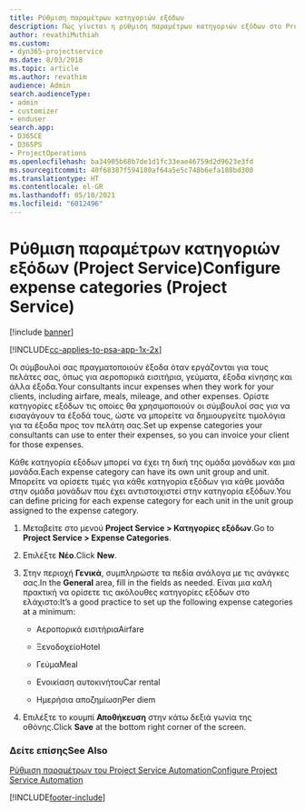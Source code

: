 ```yaml
---
title: Ρύθμιση παραμέτρων κατηγοριών εξόδων
description: Πώς γίνεται η ρύθμιση παραμέτρων κατηγοριών εξόδων στο Project Service
author: revathiMuthiah
ms.custom:
- dyn365-projectservice
ms.date: 8/03/2018
ms.topic: article
ms.author: revathim
audience: Admin
search.audienceType:
- admin
- customizer
- enduser
search.app:
- D365CE
- D365PS
- ProjectOperations
ms.openlocfilehash: ba34905b68b7de1d1fc33eae46759d2d9623e3fd
ms.sourcegitcommit: 40f68387f594180af64a5e5c748b6efa188bd300
ms.translationtype: HT
ms.contentlocale: el-GR
ms.lasthandoff: 05/10/2021
ms.locfileid: "6012496"
---
```

# <a name="configure-expense-categories-project-service"></a><span data-ttu-id="c031b-103">Ρύθμιση παραμέτρων κατηγοριών εξόδων (Project Service)</span><span class="sxs-lookup"><span data-stu-id="c031b-103">Configure expense categories (Project Service)</span></span>

[!include [banner](../includes/psa-now-project-operations.md)]

[!INCLUDE[cc-applies-to-psa-app-1x-2x](../includes/cc-applies-to-psa-app-1x-2x.md)]

<span data-ttu-id="c031b-104">Οι σύμβουλοί σας πραγματοποιούν έξοδα όταν εργάζονται για τους πελάτες σας, όπως για αεροπορικά εισιτήρια, γεύματα, έξοδα κίνησης και άλλα έξοδα.</span><span class="sxs-lookup"><span data-stu-id="c031b-104">Your consultants incur expenses when they work for your clients, including airfare, meals, mileage, and other expenses.</span></span> <span data-ttu-id="c031b-105">Ορίστε κατηγορίες εξόδων τις οποίες θα χρησιμοποιούν οι σύμβουλοί σας για να εισαγάγουν τα έξοδά τους, ώστε να μπορείτε να δημιουργείτε τιμολόγια για τα έξοδα προς τον πελάτη σας.</span><span class="sxs-lookup"><span data-stu-id="c031b-105">Set up expense categories your consultants can use to enter their expenses, so you can invoice your client for those expenses.</span></span>  
  
<span data-ttu-id="c031b-106">Κάθε κατηγορία εξόδων μπορεί να έχει τη δική της ομάδα μονάδων και μια μονάδα.</span><span class="sxs-lookup"><span data-stu-id="c031b-106">Each expense category can have its own unit group and unit.</span></span> <span data-ttu-id="c031b-107">Μπορείτε να ορίσετε τιμές για κάθε κατηγορία εξόδων για κάθε μονάδα στην ομάδα μονάδων που έχει αντιστοιχιστεί στην κατηγορία εξόδων.</span><span class="sxs-lookup"><span data-stu-id="c031b-107">You can define pricing for each expense category for each unit in the unit group assigned to the expense category.</span></span>  
  
1.  <span data-ttu-id="c031b-108">Μεταβείτε στο μενού **Project Service > Κατηγορίες εξόδων**.</span><span class="sxs-lookup"><span data-stu-id="c031b-108">Go to **Project Service > Expense Categories**.</span></span>  
  
2.  <span data-ttu-id="c031b-109">Επιλέξτε **Νέο**.</span><span class="sxs-lookup"><span data-stu-id="c031b-109">Click **New**.</span></span>  
  
3.  <span data-ttu-id="c031b-110">Στην περιοχή **Γενικά**, συμπληρώστε τα πεδία ανάλογα με τις ανάγκες σας.</span><span class="sxs-lookup"><span data-stu-id="c031b-110">In the **General** area, fill in the fields as needed.</span></span> <span data-ttu-id="c031b-111">Είναι μια καλή πρακτική να ορίσετε τις ακόλουθες κατηγορίες εξόδων στο ελάχιστο:</span><span class="sxs-lookup"><span data-stu-id="c031b-111">It’s a good practice to set up the following expense categories at a minimum:</span></span>  
  
    -   <span data-ttu-id="c031b-112">Αεροπορικά εισιτήρια</span><span class="sxs-lookup"><span data-stu-id="c031b-112">Airfare</span></span>  
  
    -   <span data-ttu-id="c031b-113">Ξενοδοχείο</span><span class="sxs-lookup"><span data-stu-id="c031b-113">Hotel</span></span>  
  
    -   <span data-ttu-id="c031b-114">Γεύμα</span><span class="sxs-lookup"><span data-stu-id="c031b-114">Meal</span></span>  
  
    -   <span data-ttu-id="c031b-115">Ενοικίαση αυτοκινήτου</span><span class="sxs-lookup"><span data-stu-id="c031b-115">Car rental</span></span>  
  
    -   <span data-ttu-id="c031b-116">Ημερήσια αποζημίωση</span><span class="sxs-lookup"><span data-stu-id="c031b-116">Per diem</span></span>  
  
4.  <span data-ttu-id="c031b-117">Επιλέξτε το κουμπί **Αποθήκευση** στην κάτω δεξιά γωνία της οθόνης.</span><span class="sxs-lookup"><span data-stu-id="c031b-117">Click **Save** at the bottom right corner of the screen.</span></span>  
  
### <a name="see-also"></a><span data-ttu-id="c031b-118">Δείτε επίσης</span><span class="sxs-lookup"><span data-stu-id="c031b-118">See Also</span></span>  
 [<span data-ttu-id="c031b-119">Ρύθμιση παραμέτρων του Project Service Automation</span><span class="sxs-lookup"><span data-stu-id="c031b-119">Configure Project Service Automation</span></span>](../psa/configure.md)


[!INCLUDE[footer-include](../includes/footer-banner.md)]